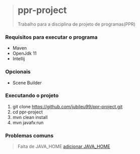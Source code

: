 > # ppr-project
> Trabalho para a disciplina de projeto de programas(PPR)


### Requisitos para executar o programa
* Maven
* OpenJdk 11
* Intellij

### Opcionais
* Scene Builder

### Executando o projeto

1. git clone https://github.com/jubileu99/ppr-project.git
2. cd ppr-project
3. mvn clean install
4. mvn javafx:run

### Problemas comuns

> Falta de JAVA_HOME [adicionar JAVA_HOME](https://www.baeldung.com/java-home-on-windows-7-8-10-mac-os-x-linux)
